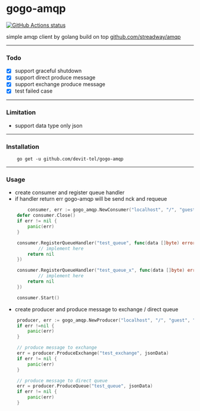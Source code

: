 # gogo-amqp

<p align="left">
  <a href="https://github.com/devit-tel/gogo-amqp"><img alt="GitHub Actions status" src="https://github.com/devit-tel/gogo-amqp/workflows/go-test/badge.svg"></a>
</p>

simple amqp client by golang build on top [github.com/streadway/amqp](https://github.com/streadway/amqp)

---

### Todo

- [x] support graceful shutdown
- [x] support direct produce message
- [x] support exchange produce message
- [x] test failed case

---

### Limitation

- support data type only json

---

### Installation

```
    go get -u github.com/devit-tel/gogo-amqp
```

---

### Usage

- create consumer and register queue handler
- if handler return err gogo-amqp will be send nck and requeue

```go
    	consumer, err := gogo_amqp.NewConsumer("localhost", "/", "guest", "guest", 5672)
	defer consumer.Close()
	if err != nil {
		panic(err)
	}

	consumer.RegisterQueueHandler("test_queue", func(data []byte) error {
        	// implement here
		return nil
	})

	consumer.RegisterQueueHandler("test_queue_x", func(data []byte) error {
        	// implement here
		return nil
	})

	consumer.Start()
```

- create producer and produce message to exchange / direct queue

```go
    producer, err := gogo_amqp.NewProducer("localhost", "/", "guest", "guest", 5672)
    if err !=nil {
        panic(err)
    }

    // produce message to exchange
    err = producer.ProduceExchange("test_exchange", jsonData)
    if err != nil {
        panic(err)
    }

    // produce message to direct queue
    err = producer.ProduceQueue("test_queue", jsonData)
    if err != nil {
        panic(err)
    }
```
